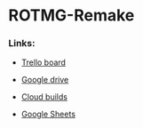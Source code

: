 # ROTMG-Remake

### Links:

* [Trello board](https://trello.com/b/xMTthbJw)

* [Google drive](https://drive.google.com/drive/folders/1aSv0cHOkQ4W-BkuL9LGlYaQOh_zCEgxZ?usp=sharing)

* [Cloud builds](https://dashboard.unity3d.com/organizations/418555/projects/53656652-fa3e-4600-acaa-f7f80c7a82aa/cloud-build/history?page=1)

* [Google Sheets](https://docs.google.com/spreadsheets/d/1nH5culCoR2UUiEKfbsXJ2YpSArkw6a58TP8UIBmZVks/edit?usp=sharing)
